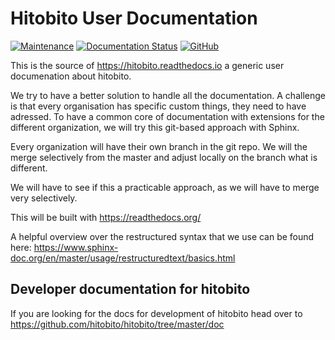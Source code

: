 # Hitobito User Documentation


[![Maintenance](https://img.shields.io/badge/Maintained%3F-yes-green.svg)](https://GitHub.com/hitobito/user_documentation/graphs/commit-activity)
[![Documentation Status](https://readthedocs.org/projects/hitobito/badge/?version=latest)](https://hitobito.readthedocs.io/de/latest/?badge=latest)
[![GitHub](https://img.shields.io/github/license/hitobito/user_documentation)](https://github.com/hitobito/user_documentation/blob/master/LICENSE)

This is the source of https://hitobito.readthedocs.io a generic user documenation about hitobito.

We try to have a better solution to handle all the documentation. A challenge is that every organisation has specific custom things, they need to have adressed. To have a common core of documentation with extensions for the different organization, we will try this git-based approach with Sphinx.

Every organization will have their own branch in the git repo. We will the merge selectively from the master and adjust locally on the branch what is different.

We will have to see if this a practicable approach, as we will have to merge very selectively.

This will be built with https://readthedocs.org/

A helpful overview over the restructured syntax that we use can be found here: https://www.sphinx-doc.org/en/master/usage/restructuredtext/basics.html

## Developer documentation for hitobito

If you are looking for the docs for development of hitobito head over to https://github.com/hitobito/hitobito/tree/master/doc
